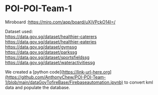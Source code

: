 # POI-POI-Team-1


Miroboard :https://miro.com/app/board/uXjVPckO14I=/

Dataset used: </br>
https://data.gov.sg/dataset/healthier-caterers </br>
https://data.gov.sg/dataset/healthier-eateries </br>
https://data.gov.sg/dataset/gymssg </br>
https://data.gov.sg/dataset/parkssg </br>
https://data.gov.sg/dataset/sportsfieldssg </br>
https://data.gov.sg/dataset/wateractivitiessg </br>

We created a [python code](https://link-url-here.org](https://github.com/AnthonyChew/POI-POI-Team-1/blob/main/dataGovTofireBase/Firebaseautomation.ipynb) to convert kml data and populate the database.
